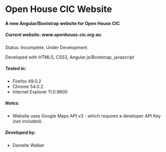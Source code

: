 <p align="center">
<h1><b>Open House CIC Website</b></h1>
<h4><b>A new Angular/Bootstrap website for Open House CIC</b></h4>
<h5>Current website: www.openhouse.cic.org.au </h5>

Status: Incomplete, Under Development

Developed with HTML5, CSS3, Angular.js/Bootstrap, javascript

##### Tested in: 
- Firefox 49.0.2
- Chrome 54.0.2
- Internet Explorer 11.0.9600

##### Notes:
- Website uses Google Maps API v3 - which requires a developer API Key (not included).

##### Developed by:
- Danielle Walker
